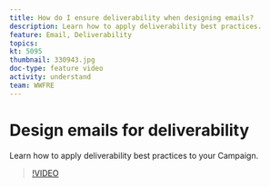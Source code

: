 ```yaml
---
title: How do I ensure deliverability when designing emails?
description: Learn how to apply deliverability best practices.
feature: Email, Deliverability
topics: 
kt: 5095
thumbnail: 330943.jpg
doc-type: feature video
activity: understand
team: WWFRE
---
```


# Design emails for deliverability

Learn how to apply deliverability best practices to your Campaign.

>[!VIDEO](https://video.tv.adobe.com/v/330943?quality=12)
